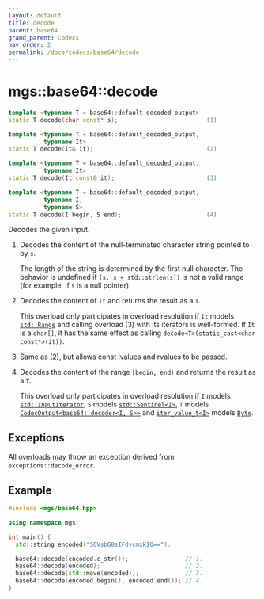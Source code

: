 ```yaml
---
layout: default
title: decode
parent: base64
grand_parent: Codecs
nav_order: 2
permalink: /docs/codecs/base64/decode
---
```


# mgs::base64::decode

```cpp
template <typename T = base64::default_decoded_output>
static T decode(char const* s);                         (1)

template <typename T = base64::default_decoded_output,
          typename It>
static T decode(It& it);                                (2)

template <typename T = base64::default_decoded_output,
          typename It>
static T decode(It const& it);                          (3)

template <typename T = base64::default_decoded_output,
          typename I,
          typename S>
static T decode(I begin, S end);                        (4)

```

Decodes the given input.

1. Decodes the content of the null-terminated character string pointed to by `s`.

    The length of the string is determined by the first null character.
    The behavior is undefined if `[s, s + std::strlen(s))` is not a valid range (for example, if `s` is a null pointer).

1. Decodes the content of `it` and returns the result as a `T`.

    This overload only participates in overload resolution if `It` models [`std::Range`](https://en.cppreference.com/w/cpp/ranges/Range) and calling overload (3) with its iterators is well-formed.
    If `It` is a `char[]`, it has the same effect as calling `decode<T>(static_cast<char const*>(it))`.

1. Same as (2), but allows const lvalues and rvalues to be passed.

1. Decodes the content of the range `[begin, end)` and returns the result as a `T`.

    This overload only participates in overload resolution if `I` models [`std::InputIterator`](https://en.cppreference.com/w/cpp/experimental/ranges/iterator/InputIterator), `S` models [`std::Sentinel<I>`](https://en.cppreference.com/w/cpp/experimental/ranges/iterator/Sentinel), `T` models [`CodecOutput<base64::decoder<I, S>>`](/docs/concepts/codec_output) and [`iter_value_t<I>`](https://en.cppreference.com/w/cpp/iterator/iter_t) models [`Byte`](/docs/concepts/byte).

## Exceptions

All overloads may throw an exception derived from `exceptions::decode_error`.

## Example

```cpp
#include <mgs/base64.hpp>

using namespace mgs;

int main() {
  std::string encoded("SGVsbG8sIFdvcmxkIQ==");

  base64::decode(encoded.c_str());                // 1.
  base64::decode(encoded);                        // 2.
  base64::decode(std::move(encoded));             // 3.
  base64::decode(encoded.begin(), encoded.end()); // 4.
}
```
